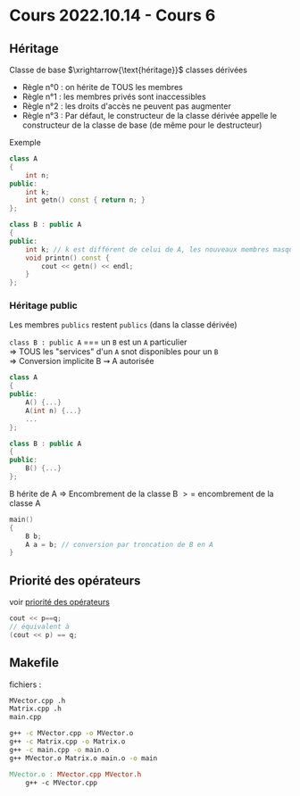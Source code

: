 # Cours 2022.10.14 - Cours 6

## Héritage

Classe de base $\xrightarrow{\text{héritage}}$ classes dérivées

- Règle n°0 : on hérite de TOUS les membres
- Règle n°1 : les membres privés sont inaccessibles
- Règle n°2 : les droits d'accès ne peuvent pas augmenter
- Règle n°3 : Par défaut, le constructeur de la classe dérivée appelle le constructeur de la classe de base (de même pour le destructeur)

Exemple

```cpp
class A
{
    int n;
public:
    int k;
    int getn() const { return n; }
};

class B : public A
{
public:
    int k; // k est différent de celui de A, les nouveaux membres masquent les anciens
    void printn() const {
        cout << getn() << endl;
    }
};
```

### Héritage public

Les membres `publics` restent `publics` (dans la classe dérivée)

`class B : public A` === un `B` est un `A` particulier  
$\Rightarrow$ TOUS les "services" d'un `A` snot disponibles pour un `B`  
$\Rightarrow$ Conversion implicite B $\rightsquigarrow$ A autorisée

```cpp
class A
{
public:
    A() {...}
    A(int n) {...}
    ...
};

class B : public A
{
public:
    B() {...}
};
```

B hérite de A
$\Rightarrow$ Encombrement de la classe B $>=$ encombrement de la classe A

```cpp
main()
{
    B b;
    A a = b; // conversion par troncation de B en A
}
```

## Priorité des opérateurs

voir [priorité des opérateurs](./../supports/priority.pdf)

```cpp
cout << p==q;
// équivalent à 
(cout << p) == q;
```

## Makefile

fichiers :

```txt
MVector.cpp .h
Matrix.cpp .h
main.cpp
```

```sh
g++ -c MVector.cpp -o MVector.o
g++ -c Matrix.cpp -o Matrix.o
g++ -c main.cpp -o main.o
g++ MVector.o Matrix.o main.o -o main
```

```makefile
MVector.o : MVector.cpp MVector.h
    g++ -c MVector.cpp
```
